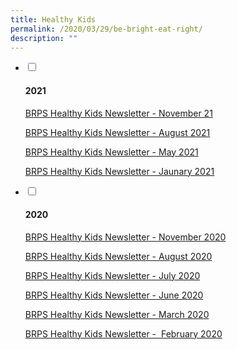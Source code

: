 ```yaml
---
title: Healthy Kids
permalink: /2020/03/29/be-bright-eat-right/
description: ""
---
```

<ul class="jekyllcodex_accordion">
<li>
<input type="checkbox" id="accordion1">
<label for="accordion1"><h4>2021</h4></label>
<div>
<p><a href="https://blangahrisepri.moe.edu.sg/wp-content/uploads/2020/03/BRPS-Healthy-Kids-Newsletter-Nov-21.pdf">BRPS Healthy Kids Newsletter - November 21</a></p>
<p><a href="https://blangahrisepri.moe.edu.sg/wp-content/uploads/2020/03/BRPS-Healthy-Kids-Newsletter-Aug-2021-1.pdf">BRPS Healthy Kids Newsletter - August 2021</a></p>
<p><a href="https://blangahrisepri.moe.edu.sg/wp-content/uploads/2020/03/BRPS-Healthy-Kids-Newsletter-MAY-2021.pdf">BRPS Healthy Kids Newsletter - May 2021</a></p>
<p><a href="https://blangahrisepri.moe.edu.sg/wp-content/uploads/2020/03/BRPS-Healthy-Kids-Newsletter-JAN-2021.pdf">BRPS Healthy Kids Newsletter - Jaunary 2021</a></p>
</div>
</li>  
<li>
<input type="checkbox" id="accordion2">
<label for="accordion2"><h4>2020</h4></label>
<div>
<p><a href="https://blangahrisepri.moe.edu.sg/wp-content/uploads/2020/03/BRPS-Healthy-Kids-Newsletter-NOV-2020.pdf">BRPS Healthy Kids Newsletter - November 2020</a></p>
<p><a href="https://blangahrisepri.moe.edu.sg/wp-content/uploads/2020/03/Update_BRPS-Healthy-Kids-Newsletter-AUG-2020-final.pdf">BRPS Healthy Kids Newsletter - August 2020</a></p>
<p><a href="https://blangahrisepri.moe.edu.sg/wp-content/uploads/2020/03/BRPS-Healthy-Kids-Newsletter-JULY-2020.pdf">BRPS Healthy Kids Newsletter - July 2020</a></p>
<p><a href="https://blangahrisepri.moe.edu.sg/wp-content/uploads/2020/03/BRPS-Healthy-Kids-Newsletter-June-2020.-final.pdf">BRPS Healthy Kids Newsletter - June 2020</a></p>
<p><a href="https://blangahrisepri.moe.edu.sg/wp-content/uploads/2020/03/BRPS-Healthy-Kids-Newsletter-March-2020.pdf">BRPS Healthy Kids Newsletter - March 2020</a></p>
<p><a href="https://blangahrisepri.moe.edu.sg/wp-content/uploads/2020/03/BRPS-Healthy-Kids-Newsletter-27-Feb-2020.-Final-TAPGRABGO-SATS-logo.pdf">BRPS Healthy Kids Newsletter -&nbsp; February 2020</a></p>
</div>
</li>
</ul>